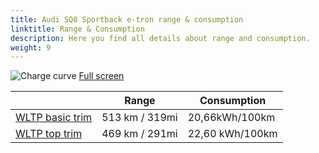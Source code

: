```yaml
---
title: Audi SQ8 Sportback e-tron range & consumption
linktitle: Range & Consumption
description: Here you find all details about range and consumption.
weight: 9
---
```

<!-- markdownlint-disable MD033 -->
![Charge curve](../range.svg  "Range information")
[Full screen](../range.svg)

| | Range  | Consumption  |
|----|-----|------|
| [WLTP basic trim](../../../../../guides/understandingrange/wltp/) | 513 km / 319mi |20,66kWh/100km | 
| [WLTP top trim](../../../../../guides/understandingrange/wltp/) | 469 km / 291mi | 22,60 kWh/100km | 
